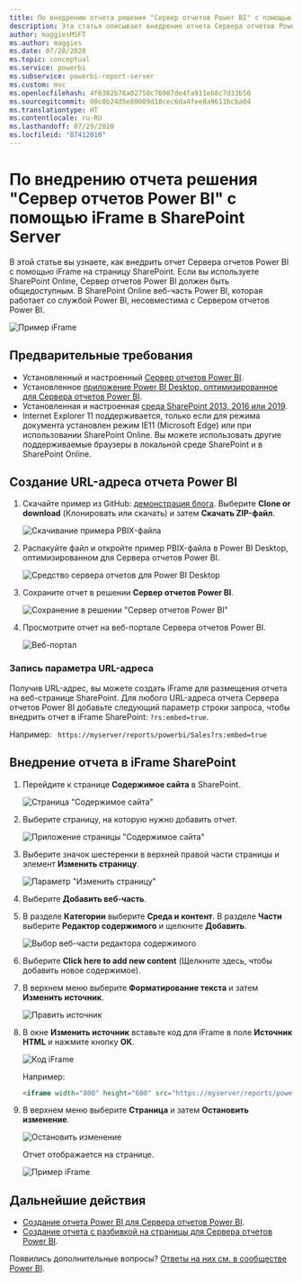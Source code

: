 ```yaml
---
title: По внедрению отчета решения "Сервер отчетов Power BI" с помощью iFrame в SharePoint Server
description: Эта статья описывает внедрение отчета Сервера отчетов Power BI с помощью iFrame в SharePoint Server.
author: maggiesMSFT
ms.author: maggies
ms.date: 07/28/2020
ms.topic: conceptual
ms.service: powerbi
ms.subservice: powerbi-report-server
ms.custom: mvc
ms.openlocfilehash: 4f6382b78a02750c76987de4fa911eb8c7d33b50
ms.sourcegitcommit: 00c0b24d5e80009d18cec6da4fee8a9611bcba04
ms.translationtype: HT
ms.contentlocale: ru-RU
ms.lasthandoff: 07/29/2020
ms.locfileid: "87412010"
---
```

# <a name="embed-a-power-bi-report-server-report-using-an-iframe-in-sharepoint-server"></a>По внедрению отчета решения "Сервер отчетов Power BI" с помощью iFrame в SharePoint Server

В этой статье вы узнаете, как внедрить отчет Сервера отчетов Power BI с помощью iFrame на страницу SharePoint. Если вы используете SharePoint Online, Сервер отчетов Power BI должен быть общедоступным. В SharePoint Online веб-часть Power BI, которая работает со службой Power BI, несовместима с Сервером отчетов Power BI.  

![Пример iFrame](media/quickstart-embed/quickstart_embed_01.png)

## <a name="prerequisites"></a>Предварительные требования
* Установленный и настроенный [Сервер отчетов Power BI](https://powerbi.microsoft.com/report-server/).
* Установленное [приложение Power BI Desktop, оптимизированное для Сервера отчетов Power BI](install-powerbi-desktop.md).
* Установленная и настроенная [среда SharePoint 2013, 2016 или 2019](https://docs.microsoft.com/sharepoint/install/install).
* Internet Explorer 11 поддерживается, только если для режима документа установлен режим IE11 (Microsoft Edge) или при использовании SharePoint Online. Вы можете использовать другие поддерживаемые браузеры в локальной среде SharePoint и в SharePoint Online.

## <a name="create-the-power-bi-report-url"></a>Создание URL-адреса отчета Power BI

1. Скачайте пример из GitHub: [демонстрация блога](https://github.com/Microsoft/powerbi-desktop-samples). Выберите **Clone or download** (Клонировать или скачать) и затем **Скачать ZIP-файл**.

    ![Скачивание примера PBIX-файла](media/quickstart-embed/quickstart_embed_14.png)

2. Распакуйте файл и откройте пример PBIX-файла в Power BI Desktop, оптимизированном для Сервера отчетов Power BI.

    ![Средство сервера отчетов для Power BI Desktop](media/quickstart-embed/quickstart_embed_02.png)

3. Сохраните отчет в решении **Сервер отчетов Power BI**. 

    ![Сохранение в решении "Сервер отчетов Power BI"](media/quickstart-embed/quickstart_embed_03.png)

4. Просмотрите отчет на веб-портале Сервера отчетов Power BI.

    ![Веб-портал](media/quickstart-embed/quickstart_embed_04.png)

### <a name="capture-the-url-parameter"></a>Запись параметра URL-адреса

Получив URL-адрес, вы можете создать iFrame для размещения отчета на веб-странице SharePoint. Для любого URL-адреса отчета Сервера отчетов Power BI добавьте следующий параметр строки запроса, чтобы внедрить отчет в iFrame SharePoint: `?rs:embed=true`.

   Например:
    ``` 
    https://myserver/reports/powerbi/Sales?rs:embed=true
    ```
## <a name="embed-the-report-in-a-sharepoint-iframe"></a>Внедрение отчета в iFrame SharePoint

1. Перейдите к странице **Содержимое сайта** в SharePoint.

    ![Страница "Содержимое сайта"](media/quickstart-embed/quickstart_embed_05.png)

2. Выберите страницу, на которую нужно добавить отчет.

    ![Приложение страницы "Содержимое сайта"](media/quickstart-embed/quickstart_embed_06.png)

3. Выберите значок шестеренки в верхней правой части страницы и элемент **Изменить страницу**.

    ![Параметр "Изменить страницу"](media/quickstart-embed/quickstart_embed_07.png)

4. Выберите **Добавить веб-часть**.

5. В разделе **Категории** выберите **Среда и контент**. В разделе **Части** выберите **Редактор содержимого** и щелкните **Добавить**.

    ![Выбор веб-части редактора содержимого](media/quickstart-embed/quickstart_embed_09.png)

6. Выберите **Click here to add new content** (Щелкните здесь, чтобы добавить новое содержимое).

7. В верхнем меню выберите **Форматирование текста** и затем **Изменить источник**.

     ![Править источник](media/quickstart-embed/quickstart_embed_11.png)

8. В окне **Изменить источник** вставьте код для iFrame в поле **Источник HTML** и нажмите кнопку **ОК**.

    ![Код iFrame](media/quickstart-embed/quickstart_embed_12.png)

     Например:
     ```html
     <iframe width="800" height="600" src="https://myserver/reports/powerbi/Sales?rs:embed=true" frameborder="0" allowFullScreen="true"></iframe>
     ```

9. В верхнем меню выберите **Страница** и затем **Остановить изменение**.

    ![Остановить изменение](media/quickstart-embed/quickstart_embed_13.png)

    Отчет отображается на странице.

    ![Пример iFrame](media/quickstart-embed/quickstart_embed_01.png)

## <a name="next-steps"></a>Дальнейшие действия

- [Создание отчета Power BI для Сервера отчетов Power BI](quickstart-create-powerbi-report.md).  
- [Создание отчета с разбивкой на страницы для Сервера отчетов Power BI](quickstart-create-paginated-report.md).  

Появились дополнительные вопросы? [Ответы на них см. в сообществе Power BI](https://community.powerbi.com/). 
